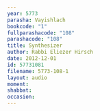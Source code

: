 ```yaml
---
year: 5773
parasha: Vayishlach
bookcode: "1"
fullparashacode: "108"
parashacode: "108"
title: Synthesizer
author: Rabbi Eliezer Hirsch
date: 2012-12-01
id: 57731081
filename: 5773-108-1
layout: audio
moment: 
shabbat: 
occasion: 
---
```

